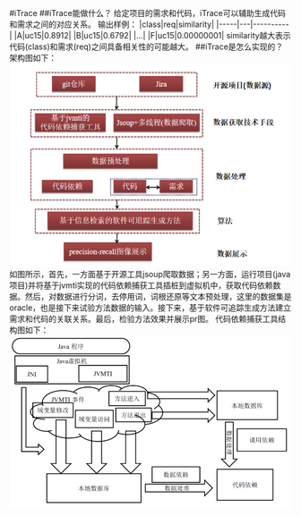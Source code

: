 #iTrace
##iTrace能做什么？
给定项目的需求和代码，iTrace可以辅助生成代码和需求之间的对应关系。
输出样例：
|class|req|similarity|
|-----|---|----------|
|A|uc15|0.8912|
|B|uc15|0.6792|
|...|
|F|uc15|0.00000001|
similarity越大表示代码(class)和需求(req)之间具备相关性的可能越大。
##iTrace是怎么实现的？
架构图如下：
![image](http://github.com/cainiaofei/iTrace/raw/master/image/iTrace结构图.png)
如图所示，首先，一方面基于开源工具jsoup爬取数据；另一方面，运行项目(java项目)并将基于jvmti实现的代码依赖捕获工具插桩到虚拟机中，获取代码依赖数据。然后，对数据进行分词，去停用词，词根还原等文本预处理，这里的数据集是oracle，也是接下来试验方法数据的输入。接下来，基于软件可追踪生成方法建立需求和代码的关联关系。最后，检验方法效果并展示pr图。
代码依赖捕获工具结构图如下：
![image](http://github.com/cainiaofei/iTrace/raw/master/image/codeDependency.png)
